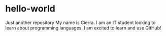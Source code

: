 # hello-world
Just another repository 
My name is Cierra. I am an IT student looking to learn about programming languages. I am excited to learn and use GitHub! 
